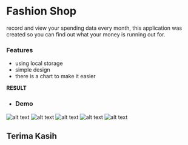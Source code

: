 # Fashion Shop
record and view your spending data every month, this application was created so you can find out what your money is running out for.

### Features
- using local storage
- simple design
- there is a chart to make it easier

**RESULT**<br>
- ### Demo
![alt text](https://github.com/DeadpoolSteinS/Flutter-Fashion-Shop/blob/master/github_assets/intro_screen.jpg)
![alt text](https://github.com/DeadpoolSteinS/Flutter-Fashion-Shop/blob/master/github_assets/home_screen.jpg)
![alt text](https://github.com/DeadpoolSteinS/Flutter-Fashion-Shop/blob/master/github_assets/detail_screen.jpg)
![alt text](https://github.com/DeadpoolSteinS/Flutter-Fashion-Shop/blob/master/github_assets/cart_screen.jpg)
![alt text](https://github.com/DeadpoolSteinS/Flutter-Fashion-Shop/blob/master/github_assets/profile_screen.jpg)<br>

## Terima Kasih
